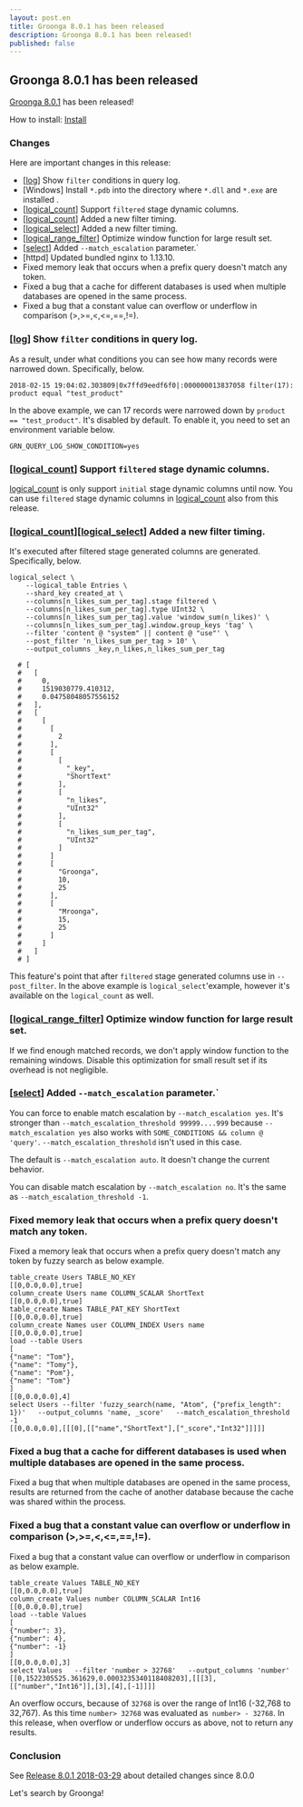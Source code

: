 ```yaml
---
layout: post.en
title: Groonga 8.0.1 has been released
description: Groonga 8.0.1 has been released!
published: false
---
```


## Groonga 8.0.1 has been released

[Groonga 8.0.1](/docs/news.html#release-8.0.1) has been released!

How to install: [Install](/docs/install.html)

### Changes

Here are important changes in this release:

  * [[log](/docs/reference/log.html)] Show ``filter`` conditions in query log.
  * [Windows] Install ``*.pdb`` into the directory where ``*.dll`` and ``*.exe`` are installed .
  * [[logical_count](/docs/reference/commands/logical_count.html)] Support `filtered`
  stage dynamic columns.
  * [[logical_count](/docs/reference/commands/logical_count.html#post-filter)] Added a new filter timing.
  * [[logical_select](/docs/reference/commands/logical_select.html#post-filter)] Added a new filter timing.
  * [[logical_range_filter](/docs/reference/commands/logical_range_filter.html)] Optimize window function for large result set.
  * [[select](/docs/reference/commands/select.html)] Added `--match_escalation` parameter.`
  * [httpd] Updated bundled nginx to 1.13.10.
  * Fixed memory leak that occurs when a prefix query doesn't match any token.
  * Fixed a bug that a cache for different databases is used when multiple databases are opened in the same process.
  * Fixed a bug that a constant value can overflow or underflow in comparison (>,>=,<,<=,==,!=).

### [[log](/docs/reference/log.html)] Show ``filter`` conditions in query log.

As a result, under what conditions you can see how many records were narrowed down.
Specifically, below.

```text
2018-02-15 19:04:02.303809|0x7ffd9eedf6f0|:000000013837058 filter(17): product equal "test_product"
```

In the above example, we can 17 records were narrowed down by `product == "test_product"`.
It's disabled by default. To enable it, you need to set an environment variable below.

```
GRN_QUERY_LOG_SHOW_CONDITION=yes
```

### [[logical_count](/docs/reference/commands/logical_count.html)] Support `filtered` stage dynamic columns.

[logical_count](/docs/reference/commands/logical_count.html) is only support `initial` stage dynamic columns until now.
You can use `filtered` stage dynamic columns in [logical_count](/docs/reference/commands/logical_count.html) also from this release.

### [[logical_count](/docs/reference/commands/logical_count.html#post-filter)][[logical_select](/docs/reference/commands/logical_select.html#post-filter)] Added a new filter timing.

It's executed after filtered stage generated columns are generated.
Specifically, below.

```text
logical_select \
    --logical_table Entries \
    --shard_key created_at \
    --columns[n_likes_sum_per_tag].stage filtered \
    --columns[n_likes_sum_per_tag].type UInt32 \
    --columns[n_likes_sum_per_tag].value 'window_sum(n_likes)' \
    --columns[n_likes_sum_per_tag].window.group_keys 'tag' \
    --filter 'content @ "system" || content @ "use"' \
    --post_filter 'n_likes_sum_per_tag > 10' \
    --output_columns _key,n_likes,n_likes_sum_per_tag

  # [
  #   [
  #     0, 
  #     1519030779.410312,
  #     0.04758048057556152
  #   ], 
  #   [
  #     [
  #       [
  #         2
  #       ], 
  #       [
  #         [
  #           "_key", 
  #           "ShortText"
  #         ], 
  #         [
  #           "n_likes", 
  #           "UInt32"
  #         ], 
  #         [
  #           "n_likes_sum_per_tag", 
  #           "UInt32"
  #         ]
  #       ]
  #       [
  #         "Groonga", 
  #         10, 
  #         25
  #       ], 
  #       [
  #         "Mroonga", 
  #         15, 
  #         25
  #       ]
  #     ]
  #   ]
  # ]
```

This feature's point that after `filtered` stage generated columns use in `--post_filter`.
In the above example is `logical_select`'example, however it's available on the `logical_count` as well.

### [[logical_range_filter](/docs/reference/commands/logical_range_filter.html)] Optimize window function for large result set.

If we find enough matched records, we don't apply window function to the remaining windows.
Disable this optimization for small result set if its overhead is not negligible.

### [[select](/docs/reference/commands/select.html)] Added `--match_escalation` parameter.`

You can force to enable match escalation by ``--match_escalation yes``.
It's stronger than ``--match_escalation_threshold 99999....999`` because ``--match_escalation yes`` also works with ``SOME_CONDITIONS && column @ 'query'``.
``--match_escalation_threshold`` isn't used in this case.

The default is ``--match_escalation auto``. It doesn't change the current behavior.

You can disable match escalation by ``--match_escalation no``.
It's the same as ``--match_escalation_threshold -1``.

### Fixed memory leak that occurs when a prefix query doesn't match any token.

Fixed a memory leak that occurs when a prefix query doesn't match any token by fuzzy search as below example.

```
table_create Users TABLE_NO_KEY
[[0,0.0,0.0],true]
column_create Users name COLUMN_SCALAR ShortText
[[0,0.0,0.0],true]
table_create Names TABLE_PAT_KEY ShortText
[[0,0.0,0.0],true]
column_create Names user COLUMN_INDEX Users name
[[0,0.0,0.0],true]
load --table Users
[
{"name": "Tom"},
{"name": "Tomy"},
{"name": "Pom"},
{"name": "Tom"}
]
[[0,0.0,0.0],4]
select Users --filter 'fuzzy_search(name, "Atom", {"prefix_length": 1})'   --output_columns 'name, _score'   --match_escalation_threshold -1
[[0,0.0,0.0],[[[0],[["name","ShortText"],["_score","Int32"]]]]]
```

### Fixed a bug that a cache for different databases is used when multiple databases are opened in the same process.

Fixed a bug that when multiple databases are opened in the same process, results are returned from the cache of another database because the cache was shared within the process.

### Fixed a bug that a constant value can overflow or underflow in comparison (>,>=,<,<=,==,!=).

Fixed a bug that a constant value can overflow or underflow in comparison as below example.

```
table_create Values TABLE_NO_KEY
[[0,0.0,0.0],true]
column_create Values number COLUMN_SCALAR Int16
[[0,0.0,0.0],true]
load --table Values
[
{"number": 3},
{"number": 4},
{"number": -1}
]
[[0,0.0,0.0],3]
select Values   --filter 'number > 32768'   --output_columns 'number'
[[0,1522305525.361629,0.0003235340118408203],[[[3],[["number","Int16"]],[3],[4],[-1]]]]
```

An overflow occurs, because of `32768` is over the range of Int16 (-32,768 to 32,767).
As this time `number> 32768` was evaluated as` number> - 32768`.
In this release, when overflow or underflow occurs as above, not to return any results.

### Conclusion

See [Release 8.0.1 2018-03-29](/docs/news.html#release-8.0.1) about detailed changes since 8.0.0

Let's search by Groonga!
